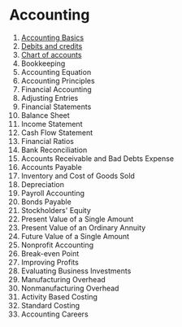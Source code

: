 # Accounting

1. [Accounting Basics](#accounting-basics)
1. [Debits and credits](accounting/05__accounting-principles.md)
1. [Chart of accounts](#chart-of-accounts)
04. Bookkeeping
05. Accounting Equation
06. Accounting Principles
07. Financial Accounting
08. Adjusting Entries
09. Financial Statements
10. Balance Sheet
11. Income Statement
12. Cash Flow Statement
13. Financial Ratios
14. Bank Reconciliation
15. Accounts Receivable and Bad Debts Expense
16. Accounts Payable
17. Inventory and Cost of Goods Sold
18. Depreciation
19. Payroll Accounting
20. Bonds Payable
21. Stockholders' Equity
22. Present Value of a Single Amount
23. Present Value of an Ordinary Annuity
24. Future Value of a Single Amount
25. Nonprofit Accounting
26. Break-even Point
27. Improving Profits
28. Evaluating Business Investments
29. Manufacturing Overhead
30. Nonmanufacturing Overhead
31. Activity Based Costing
32. Standard Costing
33. Accounting Careers
